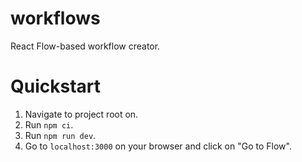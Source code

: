 # workflows
React Flow-based workflow creator.

# Quickstart
1. Navigate to project root on.
2. Run ```npm ci```.
3. Run ```npm run dev```.
4. Go to ```localhost:3000``` on your browser and click on "Go to Flow".
